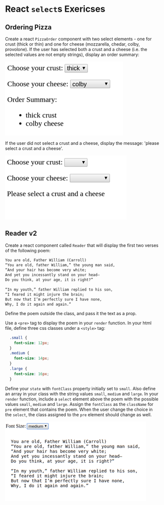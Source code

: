 # React `select`s Exericses

## Ordering Pizza

Create a react `PizzaOrder` component with two select elements - one for crust (thick or thin) and one for cheese (mozzarella, chedar, colby, provolone). If the user has selected both a crust and a cheese (i.e. the selected values are not empty strings), display an order summary:

![order summary](assets/order_summary.png)

If the user did not select a crust and a cheese, display the message: 'please select a crust and a cheese'.

![no order summary](assets/no_order_summary.png)

## Reader v2

Create a react component called `Reader` that will display the first two verses of the following poem:

```text
You are old, Father William (Carroll)
“You are old, father William,” the young man said,
“And your hair has become very white;
And yet you incessantly stand on your head–
Do you think, at your age, it is right?”

“In my youth,” father William replied to his son,
“I feared it might injure the brain;
But now that I’m perfectly sure I have none,
Why, I do it again and again.”
```

Define the poem outside the class, and pass it the text as a prop.

Use a `<pre>` tag to display the poem in your `render` function. In your html file, define three css classes under a `<style>` tag:

```css
  .small {
    font-size: 12px;
  }
  .medium {
    font-size: 14px;
  }
  .large {
    font-size: 16px;
  }
```

Define your `state` with `fontClass` property initially set to `small`. Also define an array in your class with the string values `small`, `medium` and `large`.
In your `render` function,  include a `select` element above the poem with the possible values `small`, `medium` and `large`. Assign the `fontClass` as the `className` for `pre` element that contains the poem. When the user change the choice in the `select`, the class assigned to the `pre` element should change as well.

![reader](assets/reader.png)

